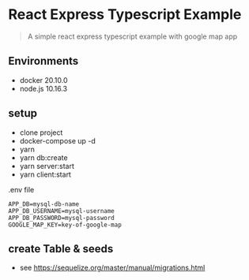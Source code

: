 # React Express Typescript Example

> A simple react express typescript example with google map app

## Environments

- docker 20.10.0
- node.js 10.16.3

## setup

- clone project
- docker-compose up -d
- yarn
- yarn db:create
- yarn server:start
- yarn client:start

.env file

```
APP_DB=mysql-db-name
APP_DB_USERNAME=mysql-username
APP_DB_PASSWORD=mysql-password
GOOGLE_MAP_KEY=key-of-google-map
```

## create Table & seeds

- see https://sequelize.org/master/manual/migrations.html
